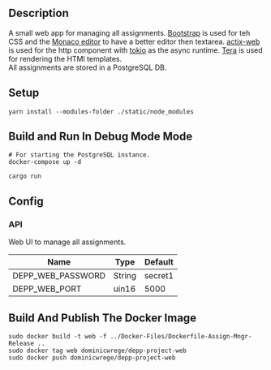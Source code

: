## Description

A small web app for managing all assignments. [Bootstrap](https://getbootstrap.com/) is used for teh CSS and the [Monaco editor](https://microsoft.github.io/monaco-editor/) to have a better editor then textarea.
[actix-web](https://github.com/actix/actix-web) is used for the http component with [tokio](https://github.com/tokio-rs/tokio) as the async runtime.
[Tera](https://github.com/Keats/tera) is used for rendering the HTMl templates.  
All assignments are stored in a PostgreSQL DB.

## Setup

```
yarn install --modules-folder ./static/node_modules
```

## Build and Run In Debug Mode Mode

```
# For starting the PostgreSQL instance.
docker-compose up -d

cargo run
```

## Config

### API

Web UI to manage all assignments.

| Name              | Type   | Default |
| ----------------- | ------ | ------- |
| DEPP_WEB_PASSWORD | String | secret1 |
| DEPP_WEB_PORT     | uin16  | 5000    |

## Build And Publish The Docker Image

```
sudo docker build -t web -f ../Docker-Files/Dockerfile-Assign-Mngr-Release ..
sudo docker tag web dominicwrege/depp-project-web
sudo docker push dominicwrege/depp-project-web
```
